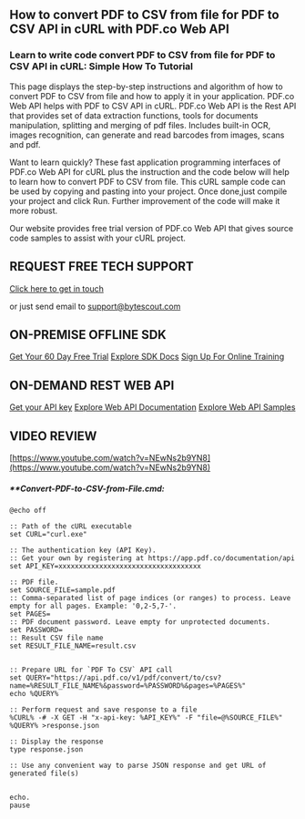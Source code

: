 ## How to convert PDF to CSV from file for PDF to CSV API in cURL with PDF.co Web API

### Learn to write code convert PDF to CSV from file for PDF to CSV API in cURL: Simple How To Tutorial

This page displays the step-by-step instructions and algorithm of how to convert PDF to CSV from file and how to apply it in your application. PDF.co Web API helps with PDF to CSV API in cURL. PDF.co Web API is the Rest API that provides set of data extraction functions, tools for documents manipulation, splitting and merging of pdf files. Includes built-in OCR, images recognition, can generate and read barcodes from images, scans and pdf.

Want to learn quickly? These fast application programming interfaces of PDF.co Web API for cURL plus the instruction and the code below will help to learn how to convert PDF to CSV from file. This cURL sample code can be used by copying and pasting into your project. Once done,just compile your project and click Run. Further improvement of the code will make it more robust.

Our website provides free trial version of PDF.co Web API that gives source code samples to assist with your cURL project.

## REQUEST FREE TECH SUPPORT

[Click here to get in touch](https://bytescout.zendesk.com/hc/en-us/requests/new?subject=PDF.co%20Web%20API%20Question)

or just send email to [support@bytescout.com](mailto:support@bytescout.com?subject=PDF.co%20Web%20API%20Question) 

## ON-PREMISE OFFLINE SDK 

[Get Your 60 Day Free Trial](https://bytescout.com/download/web-installer?utm_source=github-readme)
[Explore SDK Docs](https://bytescout.com/documentation/index.html?utm_source=github-readme)
[Sign Up For Online Training](https://academy.bytescout.com/)


## ON-DEMAND REST WEB API

[Get your API key](https://pdf.co/documentation/api?utm_source=github-readme)
[Explore Web API Documentation](https://pdf.co/documentation/api?utm_source=github-readme)
[Explore Web API Samples](https://github.com/bytescout/ByteScout-SDK-SourceCode/tree/master/PDF.co%20Web%20API)

## VIDEO REVIEW

[https://www.youtube.com/watch?v=NEwNs2b9YN8](https://www.youtube.com/watch?v=NEwNs2b9YN8)




<!-- code block begin -->

##### ****Convert-PDF-to-CSV-from-File.cmd:**
    
```
@echo off

:: Path of the cURL executable
set CURL="curl.exe"

:: The authentication key (API Key).
:: Get your own by registering at https://app.pdf.co/documentation/api
set API_KEY=xxxxxxxxxxxxxxxxxxxxxxxxxxxxxxxxxxx

:: PDF file.
set SOURCE_FILE=sample.pdf
:: Comma-separated list of page indices (or ranges) to process. Leave empty for all pages. Example: '0,2-5,7-'.
set PAGES=
:: PDF document password. Leave empty for unprotected documents.
set PASSWORD=
:: Result CSV file name
set RESULT_FILE_NAME=result.csv


:: Prepare URL for `PDF To CSV` API call
set QUERY="https://api.pdf.co/v1/pdf/convert/to/csv?name=%RESULT_FILE_NAME%&password=%PASSWORD%&pages=%PAGES%"
echo %QUERY%

:: Perform request and save response to a file
%CURL% -# -X GET -H "x-api-key: %API_KEY%" -F "file=@%SOURCE_FILE%" %QUERY% >response.json

:: Display the response
type response.json

:: Use any convenient way to parse JSON response and get URL of generated file(s)


echo.
pause
```

<!-- code block end -->